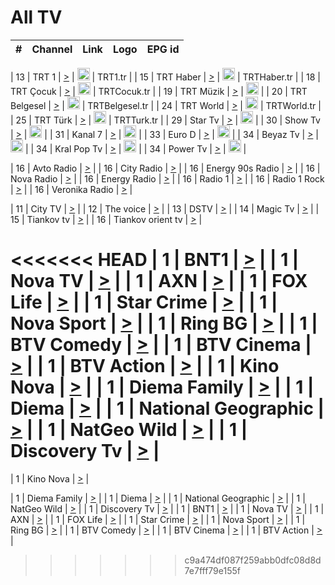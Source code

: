 <h1>All TV</h1>

| #   | Channel        | Link  | Logo | EPG id |
|:---:|:--------------:|:-----:|:----:|:------:|

| 13  | TRT 1            | [>](https://tv-trt1.medya.trt.com.tr/master.m3u8) | <img height="20" src="https://i.imgur.com/j786OLG.png"/> | TRT1.tr |
| 15  | TRT Haber        | [>](https://tv-trthaber.medya.trt.com.tr/master.m3u8) | <img height="20" src="https://i.imgur.com/OVfo8Ab.png"/> | TRTHaber.tr |
| 18  | TRT Çocuk        | [>](https://tv-trtcocuk.medya.trt.com.tr/master.m3u8) | <img height="20" src="https://i.imgur.com/QLFmD6d.png"/> | TRTCocuk.tr |
| 19  | TRT Müzik        | [>](https://tv-trtmuzik.medya.trt.com.tr/master.m3u8) | <img height="20" src="https://i.imgur.com/fIVFCEd.png"/> |
| 20  | TRT Belgesel     | [>](https://tv-trtbelgesel.medya.trt.com.tr/master.m3u8) | <img height="20" src="https://i.imgur.com/MGO87pe.png"/> | TRTBelgesel.tr |
| 24  | TRT World        | [>](https://tv-trtworld.medya.trt.com.tr/master.m3u8) | <img height="20" src="https://i.imgur.com/JEA2xpv.png"/> | TRTWorld.tr |
| 25  | TRT Türk         | [>](https://tv-trtturk.medya.trt.com.tr/master.m3u8) | <img height="20" src="https://i.imgur.com/OSTOQNw.png"/> | TRTTurk.tr |
| 29  | Star Tv   | [>](https://dogus-live.daioncdn.net/startv/startv_360p.m3u8) | <img height="20" src="https://i.imgur.com/IebUZx1.png"/> |
| 30  | Show Tv     | [>](https://ciner-live.daioncdn.net/showtv/showtv.m3u8) | <img height="20" src="https://i.imgur.com/IebUZx1.png"/> |
| 31  | Kanal 7     | [>](https://kanal7-live.daioncdn.net/kanal7/kanal7.m3u8) | <img height="20" src="https://i.imgur.com/IebUZx1.png"/> |
| 33  | Euro D    | [>](https://www.youtube.com/user/KanalD/live) | <img height="20" src="https://i.imgur.com/IebUZx1.png"/> |
| 34  | Beyaz Tv     | [>](https://beyaztv-live.daioncdn.net/beyaztv/beyaztv.m3u8) | <img height="20" src="https://i.imgur.com/IebUZx1.png"/> |
| 34  | Kral Pop Tv     | [>](https://www.youtube.com/watch?v=GuFTuKoXepw) | <img height="20" src="https://i.imgur.com/IebUZx1.png"/> |
| 34  | Power Tv     | [>](https://livetv.powerapp.com.tr/powerTV/powerhd.smil/chunklist.m3u8) | <img height="20" src="https://i.imgur.com/IebUZx1.png"/> |

| 16  | Avto Radio | [>](http://stream.metacast.eu/avtoradio.mp3.m3u) |
| 16  | City Radio | [>](http://stream.metacast.eu/city.aac.m3u) |
| 16  | Energy 90s Radio | [>](http://stream.metacast.eu/energy-90s.m3u) |
| 16  | Nova Radio | [>](http://stream.metacast.eu/nova.aac.m3u) |
| 16  | Energy Radio | [>](http://stream.metacast.eu/nrj.aac.m3u) |
| 16  | Radio 1 | [>](http://stream.metacast.eu/radio1.aac.m3u) |
| 16  | Radio 1 Rock | [>](http://stream.metacast.eu/radio1rock.aac.m3u) |
| 16  | Veronika Radio | [>](http://stream.metacast.eu/veronika.aac.m3u) |

| 11  | City TV | [>](https://tv.city.bg/play/tshls/citytv/index.m3u8) |
| 12  | The voice | [>](https://bss1.neterra.tv/thevoice/thevoice.m3u8) |
| 13  | DSTV | [>](http://46.249.95.140:8081/hls/data.m3u8) |
| 14  | Magic Tv | [>](https://bss1.neterra.tv/magictv/magictv.m3u8) |
| 15  | Tiankov tv | [>](https://streamer103.neterra.tv/tiankov-folk/live.m3u8) |
| 16  | Tiankov orient tv | [>](https://streamer103.neterra.tv/tiankov-orient/live.m3u8) |

<<<<<<< HEAD
| 1 | BNT1 | [>](https://ymkaya.xyz:37929/tv/bnt1/playlist.m3u8?wmsAuthSign=c2VydmVyX3RpbWU9NC8yNi8yMDI1IDEyOjU3OjEzIFBNJmhhc2hfdmFsdWU9YUNQa0w3ZnowdTVLVWRsdDVEUGtUUT09JnZhbGlkbWludXRlcz02MA==) |
| 1 | Nova TV | [>](https://ymkaya.xyz:37929/tv/novatv/playlist.m3u8?wmsAuthSign=c2VydmVyX3RpbWU9NC8yNi8yMDI1IDEyOjU3OjIzIFBNJmhhc2hfdmFsdWU9MUdPUnVDN0NWamxLQVhxbHBlcWNRQT09JnZhbGlkbWludXRlcz02MA==) |
| 1 | AXN | [>](https://ymkaya.xyz:37929/tv/axn/playlist.m3u8?wmsAuthSign=c2VydmVyX3RpbWU9NC8yNi8yMDI1IDEyOjU3OjM0IFBNJmhhc2hfdmFsdWU9K2prTmZZOTZmL3dCMHR3Vko0M3Bkdz09JnZhbGlkbWludXRlcz02MA==) |
| 1 | FOX Life | [>](https://ymkaya.xyz:37929/tv/foxlife/playlist.m3u8?wmsAuthSign=c2VydmVyX3RpbWU9NC8yNi8yMDI1IDEyOjU3OjQ0IFBNJmhhc2hfdmFsdWU9RHl1S1p0UGoveEs4ZjBqOXlVUG9qUT09JnZhbGlkbWludXRlcz02MA==) |
| 1 | Star Crime | [>](https://ymkaya.xyz:37929/tv/foxcrime/playlist.m3u8?wmsAuthSign=c2VydmVyX3RpbWU9NC8yNi8yMDI1IDEyOjU3OjUzIFBNJmhhc2hfdmFsdWU9aGs3ZUFYWWdkSEpMRUF6a2ZaMXB4QT09JnZhbGlkbWludXRlcz02MA==) |
| 1 | Nova Sport | [>](https://ymkaya.xyz:37929/tv/novasport/playlist.m3u8?wmsAuthSign=c2VydmVyX3RpbWU9NC8yNi8yMDI1IDEyOjU4OjAzIFBNJmhhc2hfdmFsdWU9VlpwQ1FlbjJXaVZPOWpZSHdwZGRUQT09JnZhbGlkbWludXRlcz02MA==) |
| 1 | Ring BG | [>](https://ymkaya.xyz:37929/tv/ringbg/playlist.m3u8?wmsAuthSign=c2VydmVyX3RpbWU9NC8yNi8yMDI1IDEyOjU4OjEzIFBNJmhhc2hfdmFsdWU9R0VVc2xHcXVZZXVGU2t5dHZ0NzVOUT09JnZhbGlkbWludXRlcz02MA==) |
| 1 | BTV Comedy | [>](https://ymkaya.xyz:37929/tv/btvcomedy/playlist.m3u8?wmsAuthSign=c2VydmVyX3RpbWU9NC8yNi8yMDI1IDEyOjU4OjIyIFBNJmhhc2hfdmFsdWU9cDU1RkNHclk5Yk1RU3VreldqZ0FLQT09JnZhbGlkbWludXRlcz02MA==) |
| 1 | BTV Cinema | [>](https://ymkaya.xyz:37929/tv/btvcinema/playlist.m3u8?wmsAuthSign=c2VydmVyX3RpbWU9NC8yNi8yMDI1IDEyOjU4OjMyIFBNJmhhc2hfdmFsdWU9Y3VXRTN6UjhCaFBSNzNONHpDWFp1QT09JnZhbGlkbWludXRlcz02MA==) |
| 1 | BTV Action | [>](https://ymkaya.xyz:37929/tv/btvaction/playlist.m3u8?wmsAuthSign=c2VydmVyX3RpbWU9NC8yNi8yMDI1IDEyOjU4OjQyIFBNJmhhc2hfdmFsdWU9SUMvN3JXdmttb2NGTFZaQmF2aFBTUT09JnZhbGlkbWludXRlcz02MA==) |
| 1 | Kino Nova | [>](https://ymkaya.xyz:37929/tv/kinonova/playlist.m3u8?wmsAuthSign=c2VydmVyX3RpbWU9NC8yNi8yMDI1IDEyOjU4OjUxIFBNJmhhc2hfdmFsdWU9SGsveENkNFhleldYU04zekVLbnYrZz09JnZhbGlkbWludXRlcz02MA==) |
| 1 | Diema Family | [>](https://ymkaya.xyz:37929/tv/diemafamily/playlist.m3u8?wmsAuthSign=c2VydmVyX3RpbWU9NC8yNi8yMDI1IDEyOjU5OjAxIFBNJmhhc2hfdmFsdWU9bFJCVUljbmxod1pOQkNZNFZZTjhzZz09JnZhbGlkbWludXRlcz02MA==) |
| 1 | Diema | [>](https://ymkaya.xyz:37929/tv/diema/playlist.m3u8?wmsAuthSign=c2VydmVyX3RpbWU9NC8yNi8yMDI1IDEyOjU5OjExIFBNJmhhc2hfdmFsdWU9NHlQbzk0WDFCaFY1QVNOK3ArYzAvQT09JnZhbGlkbWludXRlcz02MA==) |
| 1 | National Geographic | [>](https://ymkaya.xyz:37929/tv/natgeo/playlist.m3u8?wmsAuthSign=c2VydmVyX3RpbWU9NC8yNi8yMDI1IDEyOjU5OjIwIFBNJmhhc2hfdmFsdWU9SDNLS1pVYUQ2d1AvS1JhcnphQk9BZz09JnZhbGlkbWludXRlcz02MA==) |
| 1 | NatGeo Wild | [>](https://ymkaya.xyz:37929/tv/natgeowild/playlist.m3u8?wmsAuthSign=c2VydmVyX3RpbWU9NC8yNi8yMDI1IDEyOjU5OjI5IFBNJmhhc2hfdmFsdWU9S0haOVRydnFDSC9HMVlVMUZzL3psdz09JnZhbGlkbWludXRlcz02MA==) |
| 1 | Discovery Tv | [>](https://ymkaya.xyz:37929/tv/discovery/playlist.m3u8?wmsAuthSign=c2VydmVyX3RpbWU9NC8yNi8yMDI1IDEyOjU5OjM5IFBNJmhhc2hfdmFsdWU9UWh4KzhEZm9iTG9sZzBoTjJCMUdMZz09JnZhbGlkbWludXRlcz02MA==) |
=======


| 1 | Kino Nova | [>](https://ymkaya.xyz:11336/tv/kinonova/playlist.m3u8?wmsAuthSign=c2VydmVyX3RpbWU9MS8yLzIwMjUgNDo0MDoyMCBBTSZoYXNoX3ZhbHVlPWlFS1FrWEtMMVRFM3l5YklUWUJQUHc9PSZ2YWxpZG1pbnV0ZXM9NjA=) |

| 1 | Diema Family | [>](https://ymkaya.xyz:11336/tv/diemafamily/playlist.m3u8?wmsAuthSign=c2VydmVyX3RpbWU9MS8yLzIwMjUgNDo0MDozMCBBTSZoYXNoX3ZhbHVlPUVUaTVKTldvZTF5WVVCM0YwL21kaXc9PSZ2YWxpZG1pbnV0ZXM9NjA=) |
| 1 | Diema | [>](https://ymkaya.xyz:11336/tv/diema/playlist.m3u8?wmsAuthSign=c2VydmVyX3RpbWU9MS8yLzIwMjUgNDo0MDo0MCBBTSZoYXNoX3ZhbHVlPVlYMWVJT2NuUjNpUTBsaytEUFFOS2c9PSZ2YWxpZG1pbnV0ZXM9NjA=) |
| 1 | National Geographic | [>](https://ymkaya.xyz:11336/tv/natgeo/playlist.m3u8?wmsAuthSign=c2VydmVyX3RpbWU9MS8yLzIwMjUgNDo0MTo0MSBBTSZoYXNoX3ZhbHVlPTJQTlVmcG5nYWx0M013eUhGRGxnd0E9PSZ2YWxpZG1pbnV0ZXM9NjA=) |
| 1 | NatGeo Wild | [>](https://ymkaya.xyz:11336/tv/natgeowild/playlist.m3u8?wmsAuthSign=c2VydmVyX3RpbWU9MS8yLzIwMjUgNDo0MTo1MSBBTSZoYXNoX3ZhbHVlPVl1OXZaTTliN0hGWEN3eDBYd1duNkE9PSZ2YWxpZG1pbnV0ZXM9NjA=) |
| 1 | Discovery Tv | [>](https://ymkaya.xyz:11336/tv/discovery/playlist.m3u8?wmsAuthSign=c2VydmVyX3RpbWU9MS8yLzIwMjUgNDo0MjowMSBBTSZoYXNoX3ZhbHVlPWtBQmdLNlY2RmQwWElzMVYzSDJyVkE9PSZ2YWxpZG1pbnV0ZXM9NjA=) |
| 1 | BNT1 | [>](https://ymkaya.xyz:11336/tv/bnt1/playlist.m3u8?wmsAuthSign=c2VydmVyX3RpbWU9MS8yLzIwMjUgNDozODozOCBBTSZoYXNoX3ZhbHVlPVVrMVlRQXpJWlhYeUh6ZFVpSC9NMUE9PSZ2YWxpZG1pbnV0ZXM9NjA=) |
| 1 | Nova TV | [>](https://ymkaya.xyz:11336/tv/novatv/playlist.m3u8?wmsAuthSign=c2VydmVyX3RpbWU9MS8yLzIwMjUgNDozODo0OCBBTSZoYXNoX3ZhbHVlPUVxQjh1a0ZzYkVGZU8zZDFGTzdreVE9PSZ2YWxpZG1pbnV0ZXM9NjA=) |
| 1 | AXN | [>](https://ymkaya.xyz:11336/tv/axn/playlist.m3u8?wmsAuthSign=c2VydmVyX3RpbWU9MS8yLzIwMjUgNDozODo1OCBBTSZoYXNoX3ZhbHVlPUpkWStGY1hkNXhaOVpPZ0thQ0FZL3c9PSZ2YWxpZG1pbnV0ZXM9NjA=) |
| 1 | FOX Life | [>](https://ymkaya.xyz:11336/tv/foxlife/playlist.m3u8?wmsAuthSign=c2VydmVyX3RpbWU9MS8yLzIwMjUgNDozOToxMCBBTSZoYXNoX3ZhbHVlPWt1ZDc1T3AzYlZDTjJnSy9TU0xJZlE9PSZ2YWxpZG1pbnV0ZXM9NjA=) |
| 1 | Star Crime | [>](https://ymkaya.xyz:11336/tv/foxcrime/playlist.m3u8?wmsAuthSign=c2VydmVyX3RpbWU9MS8yLzIwMjUgNDozOToyMCBBTSZoYXNoX3ZhbHVlPXIwVU45Nm9FR1l2enNkTG9TanBxbmc9PSZ2YWxpZG1pbnV0ZXM9NjA=) |
| 1 | Nova Sport | [>](https://ymkaya.xyz:11336/tv/novasport/playlist.m3u8?wmsAuthSign=c2VydmVyX3RpbWU9MS8yLzIwMjUgNDozOTozMCBBTSZoYXNoX3ZhbHVlPXlSZ0UxazVaM0xhSmc0NmR4T0c1T2c9PSZ2YWxpZG1pbnV0ZXM9NjA=) |
| 1 | Ring BG | [>](https://ymkaya.xyz:11336/tv/ringbg/playlist.m3u8?wmsAuthSign=c2VydmVyX3RpbWU9MS8yLzIwMjUgNDozOTo0MCBBTSZoYXNoX3ZhbHVlPTR4aUlFNHVUYWN4enY1WkVuOFZma2c9PSZ2YWxpZG1pbnV0ZXM9NjA=) |
| 1 | BTV Comedy | [>](https://ymkaya.xyz:11336/tv/btvcomedy/playlist.m3u8?wmsAuthSign=c2VydmVyX3RpbWU9MS8yLzIwMjUgNDozOTo1MCBBTSZoYXNoX3ZhbHVlPUtrMTJ2RHNTTUU1RFp1ZkVOdXFSK3c9PSZ2YWxpZG1pbnV0ZXM9NjA=) |
| 1 | BTV Cinema | [>](https://ymkaya.xyz:11336/tv/btvcinema/playlist.m3u8?wmsAuthSign=c2VydmVyX3RpbWU9MS8yLzIwMjUgNDozOTo1OSBBTSZoYXNoX3ZhbHVlPTZWcU9FZW56cG1NM1lrYy8xNE5NeHc9PSZ2YWxpZG1pbnV0ZXM9NjA=) |
| 1 | BTV Action | [>](https://ymkaya.xyz:11336/tv/btvaction/playlist.m3u8?wmsAuthSign=c2VydmVyX3RpbWU9MS8yLzIwMjUgNDo0MDoxMCBBTSZoYXNoX3ZhbHVlPUlDd0ErRkZVWThyMVZwR3c2REdGZ3c9PSZ2YWxpZG1pbnV0ZXM9NjA=) |
>>>>>>> c9a474df087f259abb0dfc08d8d7e7fff79e155f
